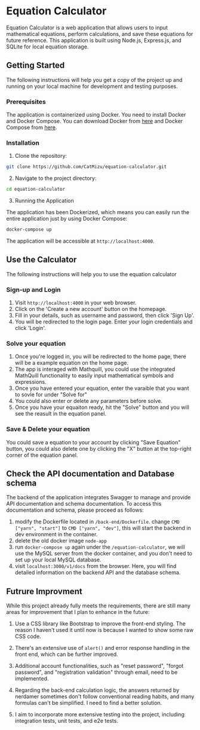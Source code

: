 # Equation Calculator

Equation Calculator is a web application that allows users to input mathematical equations, perform calculations, and save these equations for future reference. This application is built using Node.js, Express.js, and SQLite for local equation storage.

## Getting Started

The following instructions will help you get a copy of the project up and running on your local machine for development and testing purposes.

### Prerequisites

The application is containerized using Docker. You need to install Docker and Docker Compose. You can download Docker from [here](https://docs.docker.com/get-docker/) and Docker Compose from [here](https://docs.docker.com/compose/install/).

### Installation

1. Clone the repository:

```bash
git clone https://github.com/CatMizu/equation-calculator.git
```
2. Navigate to the project directory:

```bash
cd equation-calculator
```
3. Running the Application

The application has been Dockerized, which means you can easily run the entire application just by using Docker Compose:

```bash
docker-compose up
```
The application will be accessible at `http://localhost:4000`.



## Use the Calculator
The following instructions will help you to use the equation calculator

### Sign-up and Login
1. Visit `http://localhost:4000` in your web browser.
2. Click on the 'Create a new account' button on the homepage.
3. Fill in your details, such as username and password, then click 'Sign Up'.
4. You will be redirected to the login page. Enter your login credentials and click 'Login'.

### Solve your equation

1. Once you're logged in, you will be redirected to the home page, there will be a example equation on the home page.
2. The app is interaged with Mathquill, you could use the integrated MathQuill functionality to easily input mathematical symbols and expressions.
3. Once you have entered your equation, enter the varaible that you want to sovle for under "Solve for" 
4. You could also enter or delete any parameters before solve.
5. Once you have your equaiton ready, hit the "Solve" button and you will see the reasult in the equation panel.

### Save & Delete your equation

You could save a equation to your account by clicking "Save Equation" button, you could also delete one by clicking the "X" button at the top-right corner of the equation panel.



## Check the API documentation and Database schema
The backend of the application integrates Swagger to manage and provide API documentation and schema documentation. To access this documentation and schema, please proceed as follows:

1. modify the Dockerfile located in `/back-end/Dockerfile`. change `CMD ["yarn", "start"]` to `CMD ["yarn", "dev"]`, this will start the backend in dev environment in the container.
2. delete the old docker image `node-app`
3. run `docker-compose up` again under the `/equation-calculator`, we will use the MySQL server from the docker container, and you don't need to set up your local MySQL database.
4. visit `localhost:3000/v1/docs` from the browser. Here, you will find detailed information on the backend API and the database schema.


## Futrure Improvment
While this project already fully meets the requirements, there are still many areas for improvement that I plan to enhance in the future:

1. Use a CSS library like Bootstrap to improve the front-end styling. The reason I haven't used it until now is because I wanted to show some raw CSS code.

2. There's an extensive use of `alert()` and error response handling in the front end, which can be further improved.

3. Additional account functionalities, such as "reset password", "forgot password", and "registration validation" through email, need to be implemented.

4. Regarding the back-end calculation logic, the answers returned by nerdamer sometimes don't follow conventional reading habits, and many formulas can't be simplified. I need to find a better solution.

5. I aim to incorporate more extensive testing into the project, including integration tests, unit tests, and e2e tests.